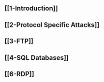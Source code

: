 
## [[1-Introduction]]
## [[2-Protocol Specific Attacks]]
## [[3-FTP]]
## [[4-SQL Databases]]
## [[6-RDP]]
